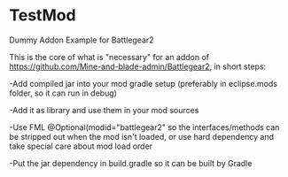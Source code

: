 TestMod
=======

Dummy Addon Example for Battlegear2

This is the core of what is "necessary" for an addon of https://github.com/Mine-and-blade-admin/Battlegear2, in short steps:

-Add compiled jar into your mod gradle setup (preferably in eclipse.mods folder, so it can run in debug)

-Add it as library and use them in your mod sources

-Use FML @Optional(modid="battlegear2" so the interfaces/methods can be stripped out when the mod isn't loaded, or use hard dependency and take special care about mod load order

-Put the jar dependency in build.gradle so it can be built by Gradle
